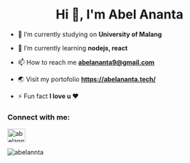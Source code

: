 <h1 align="center">Hi 👋, I'm Abel Ananta</h1>


- 🔭 I’m currently studying on **University of Malang**

- 🌱 I’m currently learning **nodejs, react**

- 📫 How to reach me **abelananta9@gmail.com**

- 🌏 Visit my portofolio **https://abelananta.tech/**

- ⚡ Fun fact **I love u ❤**

<h3 align="left">Connect with me:</h3>
<p align="left">
<a href="https://instagram.com/abelannta" target="blank"><img align="center" src="https://cdn.jsdelivr.net/npm/simple-icons@3.0.1/icons/instagram.svg" alt="abelannta" height="30" width="40" /></a>
</p>

<p><img align="center" src="https://github-readme-streak-stats.herokuapp.com/?user=abelannta&" alt="abelannta" /></p>
